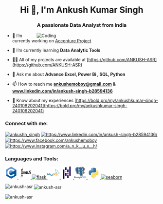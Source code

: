 <h1 align="center">Hi 👋, I'm Ankush Kumar Singh</h1>
<h3 align="center">A passionate Data Analyst from India</h3>
<img align="right" alt="Coding" width="400" src="https://miro.medium.com/v2/resize:fit:1200/0*Khfym9hgeyxVpZS_.gif">

- 🔭 I’m currently working on [Accenture Project](https://github.com/ANKUSH-ASR/Accenture-Data-Analytics-and-Visualization-Virtual-Internship)

- 🌱 I’m currently learning **Data Analytic Tools**

- 👨‍💻 All of my projects are available at [https://github.com/ANKUSH-ASR](https://github.com/ANKUSH-ASR)

- 💬 Ask me about **Advance Excel, Power Bi , SQL, Python**

- 📫 How to reach me **ankushemoboy@gmail.com & www.linkedin.com/in/ankush-singh-b28594136**

- 📄 Know about my experiences [https://bold.pro/my/ankushkumar-singh-240108202041](https://bold.pro/my/ankushkumar-singh-240108202041)

<h3 align="left">Connect with me:</h3>
<p align="left">
<a href="https://twitter.com/ankushh_singh" target="blank"><img align="center" src="https://raw.githubusercontent.com/rahuldkjain/github-profile-readme-generator/master/src/images/icons/Social/twitter.svg" alt="ankushh_singh" height="30" width="40" /></a>
<a href="https://linkedin.com/in/https://www.linkedin.com/in/ankush-singh-b28594136/" target="blank"><img align="center" src="https://raw.githubusercontent.com/rahuldkjain/github-profile-readme-generator/master/src/images/icons/Social/linked-in-alt.svg" alt="https://www.linkedin.com/in/ankush-singh-b28594136/" height="30" width="40" /></a>
<a href="https://fb.com/https://www.facebook.com/ankushemoboy" target="blank"><img align="center" src="https://raw.githubusercontent.com/rahuldkjain/github-profile-readme-generator/master/src/images/icons/Social/facebook.svg" alt="https://www.facebook.com/ankushemoboy" height="30" width="40" /></a>
<a href="https://instagram.com/https://www.instagram.com/a_n_k__u_s__h/" target="blank"><img align="center" src="https://raw.githubusercontent.com/rahuldkjain/github-profile-readme-generator/master/src/images/icons/Social/instagram.svg" alt="https://www.instagram.com/a_n_k__u_s__h/" height="30" width="40" /></a>
</p>

<h3 align="left">Languages and Tools:</h3>
<p align="left"> <a href="https://www.cprogramming.com/" target="_blank" rel="noreferrer"> <img src="https://raw.githubusercontent.com/devicons/devicon/master/icons/c/c-original.svg" alt="c" width="40" height="40"/> </a> <a href="https://canvasjs.com" target="_blank" rel="noreferrer"> <img src="https://raw.githubusercontent.com/Hardik0307/Hardik0307/master/assets/canvasjs-charts.svg" alt="canvasjs" width="40" height="40"/> </a> <a href="https://flask.palletsprojects.com/" target="_blank" rel="noreferrer"> <img src="https://www.vectorlogo.zone/logos/pocoo_flask/pocoo_flask-icon.svg" alt="flask" width="40" height="40"/> </a> <a href="https://www.mysql.com/" target="_blank" rel="noreferrer"> <img src="https://raw.githubusercontent.com/devicons/devicon/master/icons/mysql/mysql-original-wordmark.svg" alt="mysql" width="40" height="40"/> </a> <a href="https://pandas.pydata.org/" target="_blank" rel="noreferrer"> <img src="https://raw.githubusercontent.com/devicons/devicon/2ae2a900d2f041da66e950e4d48052658d850630/icons/pandas/pandas-original.svg" alt="pandas" width="40" height="40"/> </a> <a href="https://www.postgresql.org" target="_blank" rel="noreferrer"> <img src="https://raw.githubusercontent.com/devicons/devicon/master/icons/postgresql/postgresql-original-wordmark.svg" alt="postgresql" width="40" height="40"/> </a> <a href="https://www.python.org" target="_blank" rel="noreferrer"> <img src="https://raw.githubusercontent.com/devicons/devicon/master/icons/python/python-original.svg" alt="python" width="40" height="40"/> </a> <a href="https://seaborn.pydata.org/" target="_blank" rel="noreferrer"> <img src="https://seaborn.pydata.org/_images/logo-mark-lightbg.svg" alt="seaborn" width="40" height="40"/> </a> </p>

<p><img align="left" src="https://github-readme-stats.vercel.app/api/top-langs?username=ankush-asr&show_icons=true&locale=en&layout=compact" alt="ankush-asr" /></p>

<p>&nbsp;<img align="center" src="https://github-readme-stats.vercel.app/api?username=ankush-asr&show_icons=true&locale=en" alt="ankush-asr" /></p>

<p><img align="center" src="https://github-readme-streak-stats.herokuapp.com/?user=ankush-asr&" alt="ankush-asr" /></p>
